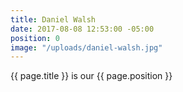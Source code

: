 ```yaml
---
title: Daniel Walsh
date: 2017-08-08 12:53:00 -05:00
position: 0
image: "/uploads/daniel-walsh.jpg"
---
```


{{ page.title }} is our {{ page.position }}